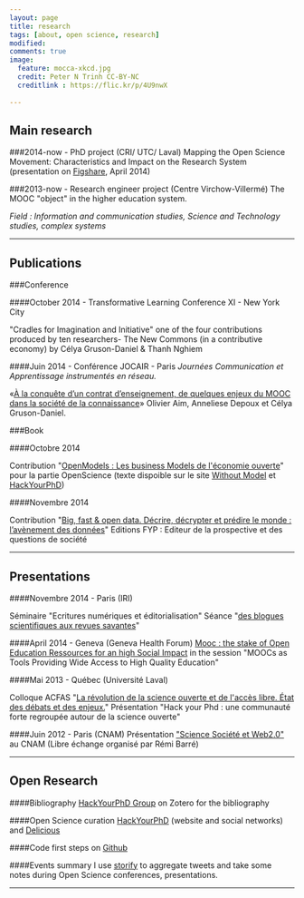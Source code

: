 ```yaml
---
layout: page
title: research 
tags: [about, open science, research]
modified:
comments: true
image:
  feature: mocca-xkcd.jpg
  credit: Peter N Trinh CC-BY-NC
  creditlink : https://flic.kr/p/4U9nwX
  
---
```

## Main research 

###2014-now - PhD project (CRI/ UTC/ Laval) 
Mapping the Open Science Movement: Characteristics and Impact on the Research System (presentation on [Figshare](http://figshare.com/articles/PhD_Project_Mapping_the_Open_Science_Movement_Characteristics_and_Impact_on_the_Research_System_April_2014_/1064413), April 2014)

###2013-now - Research engineer project (Centre Virchow-Villermé)
The MOOC "object" in the higher education system. 


*Field : Information and communication studies, Science and Technology studies, complex systems* 

---

## Publications

###Conference

####October 2014 - Transformative Learning Conference XI - New York City

"Cradles for Imagination and Initiative" one of the four contributions produced by ten researchers- The New Commons (in a contributive economy) by Célya Gruson-Daniel & Thanh Nghiem 


####Juin 2014 - Conférence JOCAIR - Paris *Journées Communication et Apprentissage instrumentés en réseau.* 

«[À la conquête d’un contrat d’enseignement, de quelques enjeux du MOOC dans la société de la connaissance](http://eda.shs.univ-paris5.fr/jocair_2014/AIM_jocair14.pdf)» Olivier Aim, Anneliese Depoux et Célya Gruson-Daniel.

###Book

####Octobre 2014

Contribution "[OpenModels : Les business Models de l'économie ouverte](http://www.openmodels.fr/)" pour la partie OpenScience (texte dispoible sur le site [Without Model](http://withoutmodel.com/) et [HackYourPhD](hackyourphd.org))


####Novembre 2014

Contribution "[Big, fast & open data. Décrire, décrypter et prédire le monde : l’avènement des données](http://www.fypeditions.com/big-fast-open-data-decrire-decrypter-predire-monde-lavenement-donnees/)" Editions FYP : Editeur de la prospective et des questions de société

---


## Presentations

####Novembre 2014 - Paris (IRI)

Séminaire "Ecritures numériques et éditorialisation" Séance "[des blogues scientifiques aux revues savantes](http://www.iri.centrepompidou.fr/wp-content/uploads/2014/11/Programme-Ecritures-numeriques-2014-2015.pdf)" 

####April 2014 - Geneva (Geneva Health Forum)
[Mooc : the stake of Open Education Ressources for an high Social Impact](http://ghf.g2hp.net/2014/04/08/ghf2014-moocs-as-tools-providing-wide-access-to-high-quality-education/#.VKlHEKaRRrk) in the session "MOOCs as Tools Providing Wide Access to High Quality Education"

####Mai 2013 - Québec (Université Laval) 

Colloque ACFAS "[La révolution de la science ouverte et de l'accès libre. État des débats et des enjeux.](http://www.acfas.ca/evenements/congres/programme/81/600/49/c)"
Présentation "Hack your Phd : une communauté forte regroupée autour de la science ouverte"

####Juin 2012 - Paris (CNAM)
Présentation ["Science Société et Web2.0"](http://fr.slideshare.net/cgrusondaniel/science-socit-et-web-20-cnam-libres-changes) au CNAM (Libre échange organisé par Rémi Barré)

---

## Open Research 

####Bibliography
[HackYourPhD Group](https://www.zotero.org/groups/hackyourphd) on Zotero for the bibliography

####Open Science curation
[HackYourPhD](hackyourphd.org) (website and social networks) and [Delicious](https://delicious.com/celyagd)

####Code
first steps on [Github](https://github.com/Celyagd)

####Events summary 
I use [storify](https://storify.com/hackyourphd) to aggregate tweets and take some notes during Open Science conferences, presentations. 

---




